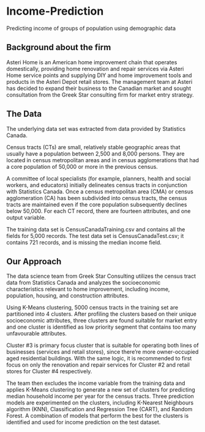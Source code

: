 # Income-Prediction
Predicting income of groups of population using demographic data

## Background about the firm
Asteri Home is an American home improvement chain that operates domestically, providing home renovation and repair services via Asteri Home service points and supplying DIY and home improvement tools and products in the Asteri Depot retail stores. The management team at Asteri has decided to expand their business to the Canadian market and sought consultation from the Greek Star consulting firm for market entry strategy.


## The Data

The underlying data set was extracted from data provided by Statistics Canada.

Census tracts (CTs) are small, relatively stable geographic areas that usually have a population between 2,500 and 8,000 persons. They are located in census metropolitan areas and in census agglomerations that had a core population of 50,000 or more in the previous census.

A committee of local specialists (for example, planners, health and social workers, and educators) initially delineates census tracts in conjunction with Statistics Canada. Once a census metropolitan area (CMA) or census agglomeration (CA) has been subdivided into census tracts, the census tracts are maintained even if the core population subsequently declines below 50,000.
For each CT record, there are fourteen attributes, and one output variable. 

The training data set is CensusCanadaTraining.csv and contains all the fields for 5,000 records. The test data set is CensusCanadaTest.csv; it contains 721 records, and is missing the median income field.

## Our Approach

The data science team from Greek Star Consulting utilizes the census tract data from Statistics Canada and analyzes the socioeconomic characteristics relevant to home improvement, including income, population, housing, and construction attributes. 

Using K-Means clustering, 5000 census tracts in the training set are partitioned into 4 clusters. After profiling the clusters based on their unique socioeconomic attributes, three clusters are found suitable for market entry and one cluster is identified as low priority segment that contains too many unfavourable attributes. 

Cluster #3 is primary focus cluster that is suitable for operating both lines of businesses (services and retail stores), since there’re more owner-occupied aged residential buildings. With the same logic, it is recommended to first focus on only the renovation and repair services for Cluster #2 and retail stores for Cluster #4 respectively. 

The team then excludes the income variable from the training data and applies K-Means clustering to generate a new set of clusters for predicting median household income per year for the census tracts. Three prediction models are experimented on the clusters, including K-Nearest Neighbours algorithm (KNN), Classification and Regression Tree (CART), and Random Forest. A combination of models that perform the best for the clusters is identified and used for income prediction on the test dataset.
